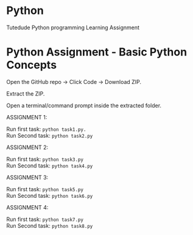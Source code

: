 # Python
Tutedude Python programming Learning Assignment 


# Python Assignment - Basic Python Concepts

Open the GitHub repo → Click Code → Download ZIP.

Extract the ZIP.

Open a terminal/command prompt inside the extracted folder.

ASSIGNMENT 1:

 Run first task:   `python task1.py.`                        
 Run Second task:   `python task2.py`

ASSIGNMENT 2:

 Run first task:   `python task3.py`                        
 Run Second task:   `python task4.py`

 ASSIGNMENT 3:

 Run first task:   `python task5.py`                        
 Run Second task:   `python task6.py`

  ASSIGNMENT 4:

 Run first task:   `python task7.py`                        
 Run Second task:   `python task8.py`
             
